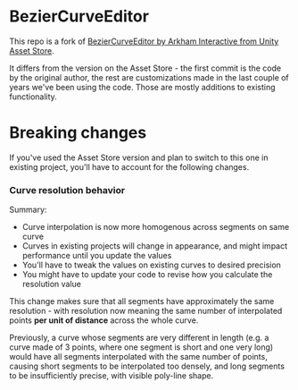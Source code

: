 # BezierCurveEditor

This repo is a fork of [BezierCurveEditor by Arkham Interactive from Unity Asset Store](https://assetstore.unity.com/packages/tools/bezier-curve-editor-11278).

It differs from the version on the Asset Store - the first commit is the code by the original author, the rest are customizations made in the last couple of years we've been using the code. Those are mostly additions to existing functionality.


# Breaking changes

If you've used the Asset Store version and plan to switch to this one in existing project, you'll have to account for the following changes.


### Curve resolution behavior

Summary:

* Curve interpolation is now more homogenous across segments on same curve
* Curves in existing projects will change in appearance, and might impact performance until you update the values
* You'll have to tweak the values on existing curves to desired precision
* You might have to update your code to revise how you calculate the resolution value

This change makes sure that all segments have approximately the same resolution - with resolution now meaning the same number of interpolated points **per unit of distance** across the whole curve.

Previously, a curve whose segments are very different in length (e.g. a curve made of 3 points, where one segment is short and one very long) would have all segments interpolated with the same number of points, causing short segments to be interpolated too densely, and long segments to be insufficiently precise, with visible poly-line shape.
